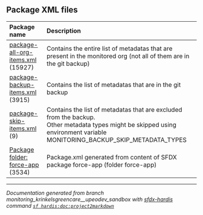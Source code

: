 ## Package XML files

| Package name | Description |
| :----------- | :---------- |
| [package-all-org-items.xml](package-all-org-items.xml.md) (15927) | Contains the entire list of metadatas that are present in the monitored org (not all of them are in the git backup) |
| [package-backup-items.xml](package-backup-items.xml.md) (3915) | Contains the list of metadatas that are in the git backup |
| [package-skip-items.xml](package-skip-items.xml.md) (9) | Contains the list of metadatas that are excluded from the backup.<br/>Other metadata types might be skipped using environment variable MONITORING_BACKUP_SKIP_METADATA_TYPES |
| [Package folder: force-app](force-app-package.xml.md) (3534) | Package.xml generated from content of SFDX package force-app (folder force-app) |

___

_Documentation generated from branch monitoring_krinkelsgreencare__upeodev_sandbox with [sfdx-hardis](https://sfdx-hardis.cloudity.com) command [`sf hardis:doc:project2markdown`](https://sfdx-hardis.cloudity.com/hardis/doc/project2markdown/)_
